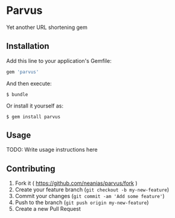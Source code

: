 # Parvus

Yet another URL shortening gem

## Installation

Add this line to your application's Gemfile:

```ruby
gem 'parvus'
```

And then execute:

    $ bundle

Or install it yourself as:

    $ gem install parvus

## Usage

TODO: Write usage instructions here

## Contributing

1. Fork it ( https://github.com/neanias/parvus/fork )
2. Create your feature branch (`git checkout -b my-new-feature`)
3. Commit your changes (`git commit -am 'Add some feature'`)
4. Push to the branch (`git push origin my-new-feature`)
5. Create a new Pull Request
